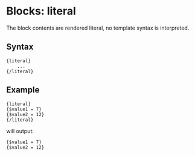 # Blocks: literal 

The block contents are rendered literal, no template syntax is interpreted.

## Syntax

```
{literal}
    ...
{/literal}
```

## Example

```
{literal}
{$value1 = 7}
{$value2 = 12}
{/literal}
```

will output:

```
{$value1 = 7}
{$value2 = 12}
```

